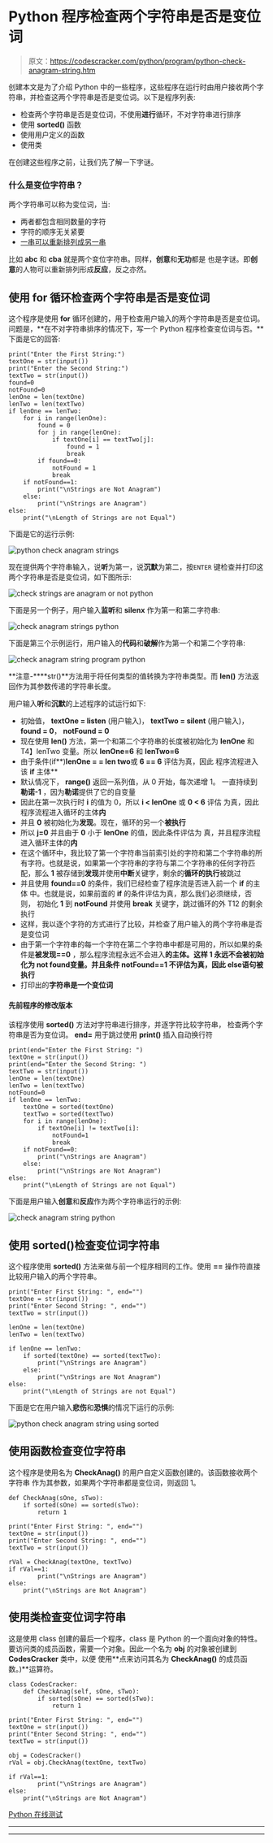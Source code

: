 # Python 程序检查两个字符串是否是变位词

> 原文：<https://codescracker.com/python/program/python-check-anagram-string.htm>

创建本文是为了介绍 Python 中的一些程序，这些程序在运行时由用户接收两个字符串，并检查这两个字符串是否是变位词。以下是程序列表:

*   检查两个字符串是否是变位词，不使用**进行**循环，不对字符串进行排序
*   使用 **sorted()** 函数
*   使用用户定义的函数
*   使用类

在创建这些程序之前，让我们先了解一下字谜。

### 什么是变位字符串？

两个字符串可以称为变位词，当:

*   两者都包含相同数量的字符
*   字符的顺序无关紧要
*   <u>一串可以重新排列成另一串</u>

比如 **abc** 和 **cba** 就是两个变位字符串。同样，**创意**和**无功**都是 也是字谜。即**创意**的人物可以重新排列形成**反应**，反之亦然。

## 使用 for 循环检查两个字符串是否是变位词

这个程序是使用 **for** 循环创建的，用于检查用户输入的两个字符串是否是变位词。 问题是，**在不对字符串排序的情况下，写一个 Python 程序检查变位词与否。**下面是它的回答:

```
print("Enter the First String:")
textOne = str(input())
print("Enter the Second String:")
textTwo = str(input())
found=0
notFound=0
lenOne = len(textOne)
lenTwo = len(textTwo)
if lenOne == lenTwo:
    for i in range(lenOne):
        found = 0
        for j in range(lenOne):
            if textOne[i] == textTwo[j]:
                found = 1
                break
        if found==0:
            notFound = 1
            break
    if notFound==1:
        print("\nStrings are Not Anagram")
    else:
        print("\nStrings are Anagram")
else:
    print("\nLength of Strings are not Equal")
```

下面是它的运行示例:

![python check anagram strings](img/cdbafd2ef59cc6814b370640897f1c7c.png)

现在提供两个字符串输入，说**听**为第一，说**沉默**为第二，按`ENTER` 键检查并打印这两个字符串是否是变位词，如下图所示:

![check strings are anagram or not python](img/65a23310201919b7d3258c852a3d9685.png)

下面是另一个例子，用户输入**监听**和 **silenx** 作为第一和第二字符串:

![check anagram strings python](img/4611f1695f865cf70a38515d60634da1.png)

下面是第三个示例运行，用户输入的**代码**和**破解**作为第一个和第二个字符串:

![check anagram string program python](img/7574490a77822aba8dd2d7b380799fa0.png)

**注意-****str()**方法用于将任何类型的值转换为字符串类型。而 **len()** 方法返回作为其参数传递的字符串长度。

用户输入**听**和**沉默**的上述程序的试运行如下:

*   初始值， **textOne = listen** (用户输入)， **textTwo = silent** (用户输入)， **found = 0**， **notFound = 0**
*   现在使用 **len()** 方法，第一个和第二个字符串的长度被初始化为 **lenOne** 和 T4】lenTwo 变量。所以 **lenOne=6** 和 **lenTwo=6**
*   由于条件(if**)**lenOne = = len two**或 **6 == 6** 评估为真，因此 程序流程进入该 **if** 主体**
*   默认情况下， **range()** 返回一系列值，从 0 开始，每次递增 1。 一直持续到**勒诺-1** ，因为**勒诺**提供了它的自变量
*   因此在第一次执行时 **i** 的值为 0，所以 **i < lenOne** 或 **0 < 6** 评估 为真，因此程序流程进入循环的主体**内**
*   并且 **0** 被初始化为**发现**。现在，循环的另一个**被执行**
*   所以 **j=0** 并且由于 **0** 小于 **lenOne** 的值，因此条件评估为 真，并且程序流程进入循环主体的**内**
*   在这个循环中，我比较了第一个字符串当前索引处的字符和第二个字符串的所有字符。也就是说，如果第一个字符串的字符与第二个字符串的任何字符匹配，那么 **1** 被存储到**发现**并使用**中断**关键字，剩余的**循环的执行**被跳过
*   并且使用 **found==0** 的条件，我们已经检查了程序流是否进入前一个 **if** 的主体 中。也就是说，如果前面的 **if** 的条件评估为真，那么我们必须继续，否则， 初始化 **1** 到 **notFound** 并使用 **break** 关键字，跳过循环的外 T12 的剩余执行
*   这样，我以逐个字符的方式进行了比较，并检查了用户输入的两个字符串是否是变位词
*   由于第一个字符串的每一个字符在第二个字符串中都是可用的，所以如果的条件是**被发现==0** ，那么程序流程永远不会进入**的主体。这样 1 永远不会被初始化为 **not found**变量。并且条件 **notFound==1** 不评估为真，因此 **else**语句被执行**
*   打印出的**字符串是一个变位词**

#### 先前程序的修改版本

该程序使用 **sorted()** 方法对字符串进行排序，并逐字符比较字符串， 检查两个字符串是否为变位词。 **end=** 用于跳过使用 **print()** 插入自动换行符

```
print(end="Enter the First String: ")
textOne = str(input())
print(end="Enter the Second String: ")
textTwo = str(input())
lenOne = len(textOne)
lenTwo = len(textTwo)
notFound=0
if lenOne == lenTwo:
    textOne = sorted(textOne)
    textTwo = sorted(textTwo)
    for i in range(lenOne):
        if textOne[i] != textTwo[i]:
            notFound=1
            break
    if notFound==0:
        print("\nStrings are Anagram")
    else:
        print("\nStrings are Not Anagram")
else:
    print("\nLength of Strings are not Equal")
```

下面是用户输入**创意**和**反应**作为两个字符串运行的示例:

![check anagram string python](img/3f57080221e6f901c6450792d5bd3c72.png)

## 使用 sorted()检查变位词字符串

这个程序使用 **sorted()** 方法来做与前一个程序相同的工作。使用 **==** 操作符直接比较用户输入的两个字符串。

```
print("Enter First String: ", end="")
textOne = str(input())
print("Enter Second String: ", end="")
textTwo = str(input())

lenOne = len(textOne)
lenTwo = len(textTwo)

if lenOne == lenTwo:
    if sorted(textOne) == sorted(textTwo):
        print("\nStrings are Anagram")
    else:
        print("\nStrings are Not Anagram")
else:
    print("\nLength of Strings are not Equal")
```

下面是它在用户输入**悲伤**和**恐惧**的情况下运行的示例:

![python check anagram string using sorted](img/1b2a15d023182512430eec163f3301a3.png)

## 使用函数检查变位字符串

这个程序是使用名为 **CheckAnag()** 的用户自定义函数创建的。该函数接收两个字符串 作为其参数，如果两个字符串都是变位词，则返回 1。

```
def CheckAnag(sOne, sTwo):
    if sorted(sOne) == sorted(sTwo):
        return 1

print("Enter First String: ", end="")
textOne = str(input())
print("Enter Second String: ", end="")
textTwo = str(input())

rVal = CheckAnag(textOne, textTwo)
if rVal==1:
        print("\nStrings are Anagram")
else:
    print("\nStrings are Not Anagram")
```

## 使用类检查变位词字符串

这是使用 class 创建的最后一个程序，class 是 Python 的一个面向对象的特性。要访问类的成员函数，需要一个对象。因此一个名为 **obj** 的对象被创建到 **CodesCracker** 类中，以便 使用**点来访问其名为 **CheckAnag()** 的成员函数。)**运算符。

```
class CodesCracker:
    def CheckAnag(self, sOne, sTwo):
        if sorted(sOne) == sorted(sTwo):
            return 1

print("Enter First String: ", end="")
textOne = str(input())
print("Enter Second String: ", end="")
textTwo = str(input())

obj = CodesCracker()
rVal = obj.CheckAnag(textOne, textTwo)

if rVal==1:
        print("\nStrings are Anagram")
else:
    print("\nStrings are Not Anagram")
```

[Python 在线测试](/exam/showtest.php?subid=10)

* * *

* * *